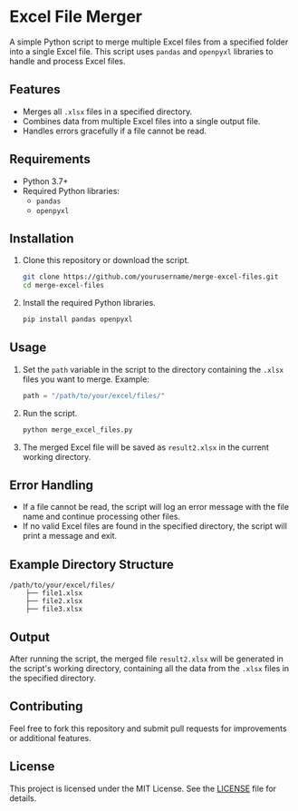 
# Excel File Merger

A simple Python script to merge multiple Excel files from a specified folder into a single Excel file. This script uses `pandas` and `openpyxl` libraries to handle and process Excel files.

## Features

- Merges all `.xlsx` files in a specified directory.
- Combines data from multiple Excel files into a single output file.
- Handles errors gracefully if a file cannot be read.

## Requirements

- Python 3.7+
- Required Python libraries:
  - `pandas`
  - `openpyxl`

## Installation

1. Clone this repository or download the script.

   ```bash
   git clone https://github.com/yourusername/merge-excel-files.git
   cd merge-excel-files
   ```

2. Install the required Python libraries.

   ```bash
   pip install pandas openpyxl
   ```

## Usage

1. Set the `path` variable in the script to the directory containing the `.xlsx` files you want to merge. Example:

   ```python
   path = "/path/to/your/excel/files/"
   ```

2. Run the script.

   ```bash
   python merge_excel_files.py
   ```

3. The merged Excel file will be saved as `result2.xlsx` in the current working directory.

## Error Handling

- If a file cannot be read, the script will log an error message with the file name and continue processing other files.
- If no valid Excel files are found in the specified directory, the script will print a message and exit.

## Example Directory Structure

```
/path/to/your/excel/files/
    ├── file1.xlsx
    ├── file2.xlsx
    ├── file3.xlsx
```

## Output

After running the script, the merged file `result2.xlsx` will be generated in the script's working directory, containing all the data from the `.xlsx` files in the specified directory.

## Contributing

Feel free to fork this repository and submit pull requests for improvements or additional features.

## License

This project is licensed under the MIT License. See the [LICENSE](LICENSE) file for details.
